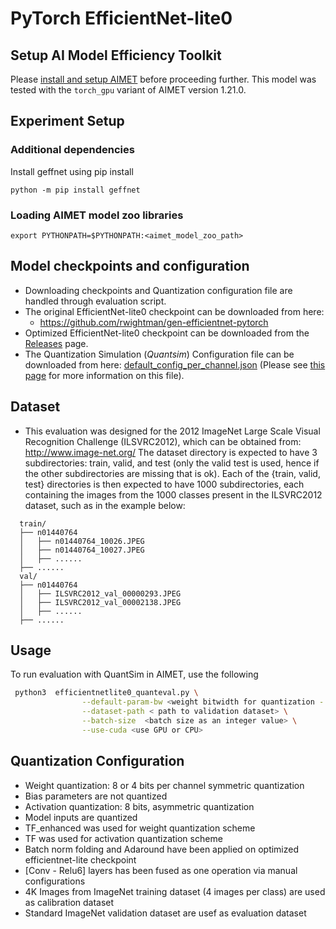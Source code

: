 # PyTorch EfficientNet-lite0

## Setup AI Model Efficiency Toolkit
Please [install and setup AIMET](https://github.com/quic/aimet/blob/release-aimet-1.21/packaging/install.md) before proceeding further. This model was tested with the `torch_gpu` variant of AIMET version 1.21.0.

## Experiment Setup
### Additional dependencies
Install geffnet using pip install
```
python -m pip install geffnet
```
### Loading AIMET model zoo libraries 
`export PYTHONPATH=$PYTHONPATH:<aimet_model_zoo_path>`

## Model checkpoints and configuration
- Downloading checkpoints and Quantization configuration file are handled through evaluation script.
- The original EfficientNet-lite0 checkpoint can be downloaded from here:
  - https://github.com/rwightman/gen-efficientnet-pytorch
- Optimized EfficientNet-lite0 checkpoint can be downloaded from the [Releases](/../../releases) page.
- The Quantization Simulation (*Quantsim*) Configuration file can be downloaded from here: [default_config_per_channel.json](https://github.com/quic/aimet/blob/17bcc525d6188f177837bbb789ccf55a81f6a1b5/TrainingExtensions/common/src/python/aimet_common/quantsim_config/default_config_per_channel.json) (Please see [this page](https://quic.github.io/aimet-pages/releases/1.21.0/user_guide/quantization_configuration.html) for more information on this file).

## Dataset
- This evaluation was designed for the 2012 ImageNet Large Scale Visual Recognition Challenge (ILSVRC2012), which can be obtained from: http://www.image-net.org/
The dataset directory is expected to have 3 subdirectories: train, valid, and test (only the valid test is used, hence if the other subdirectories are missing that is ok).
Each of the {train, valid, test} directories is then expected to have 1000 subdirectories, each containing the images from the 1000 classes present in the ILSVRC2012 dataset, such as in the example below:

```
  train/
  ├── n01440764
  │   ├── n01440764_10026.JPEG
  │   ├── n01440764_10027.JPEG
  │   ├── ......
  ├── ......
  val/
  ├── n01440764
  │   ├── ILSVRC2012_val_00000293.JPEG
  │   ├── ILSVRC2012_val_00002138.JPEG
  │   ├── ......
  ├── ......
```

## Usage
To run evaluation with QuantSim in AIMET, use the following
```bash
 python3  efficientnetlite0_quanteval.py \
                --default-param-bw <weight bitwidth for quantization - 8 for INT8, 4 for INT4> \
                --dataset-path < path to validation dataset> \
                --batch-size  <batch size as an integer value> \
                --use-cuda <use GPU or CPU> 

```

## Quantization Configuration
- Weight quantization: 8 or 4 bits per channel symmetric quantization
- Bias parameters are not quantized
- Activation quantization: 8 bits, asymmetric quantization
- Model inputs are quantized
- TF_enhanced was used for weight quantization scheme
- TF was used for activation quantization scheme
- Batch norm folding and Adaround have been applied on optimized efficientnet-lite checkpoint
- [Conv - Relu6] layers has been fused as one operation via manual configurations
- 4K Images from ImageNet training dataset (4 images per class) are used as calibration dataset
- Standard ImageNet validation dataset are usef as evaluation dataset
